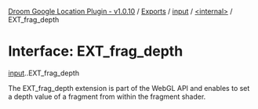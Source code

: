 [Droom Google Location Plugin - v1.0.10](../README.md) / [Exports](../modules.md) / [input](../modules/input.md) / [<internal\>](../modules/input._internal_.md) / EXT\_frag\_depth

# Interface: EXT\_frag\_depth

[input](../modules/input.md).[<internal>](../modules/input._internal_.md).EXT_frag_depth

The EXT_frag_depth extension is part of the WebGL API and enables to set a depth value of a fragment from within the fragment shader.
